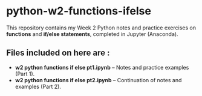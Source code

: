 # python-w2-functions-ifelse

This repository contains my Week 2 Python notes and practice exercises on **functions** and **if/else statements**, completed in Jupyter (Anaconda).

## Files included on here are : 
- **w2 python functions if else pt1.ipynb** – Notes and practice examples (Part 1).
- **w2 python functions if else pt2.ipynb** – Continuation of notes and examples (Part 2).
